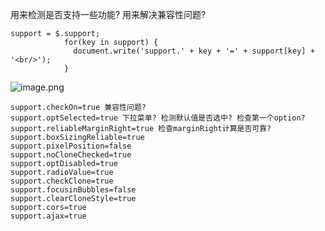 用来检测是否支持一些功能?
用来解决兼容性问题?
```
support = $.support;
            for(key in support) {
              document.write('support.' + key + '=' + support[key] + '<br/>');
            }
```
![image.png](https://upload-images.jianshu.io/upload_images/13637909-f15d0ff7c5367550.png?imageMogr2/auto-orient/strip%7CimageView2/2/w/1240)
```
support.checkOn=true 兼容性问题?
support.optSelected=true 下拉菜单? 检测默认值是否选中? 检查第一个option?
support.reliableMarginRight=true 检查marginRight计算是否可靠? 
support.boxSizingReliable=true
support.pixelPosition=false
support.noCloneChecked=true
support.optDisabled=true
support.radioValue=true
support.checkClone=true
support.focusinBubbles=false
support.clearCloneStyle=true
support.cors=true
support.ajax=true
```